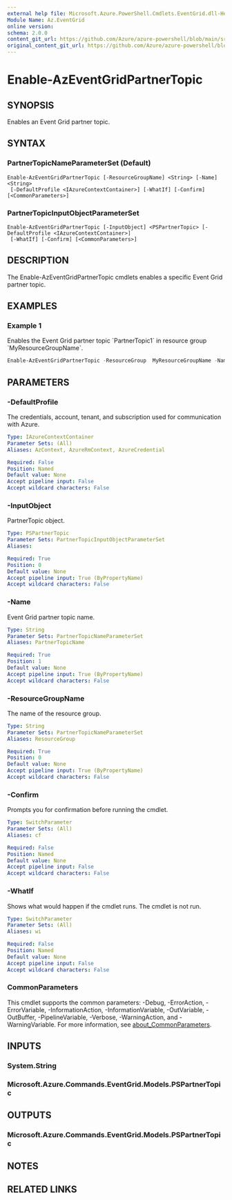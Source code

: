 ```yaml
---
external help file: Microsoft.Azure.PowerShell.Cmdlets.EventGrid.dll-Help.xml
Module Name: Az.EventGrid
online version: 
schema: 2.0.0
content_git_url: https://github.com/Azure/azure-powershell/blob/main/src/EventGrid/EventGrid/help/Enable-AzEventGridPartnerTopic.md
original_content_git_url: https://github.com/Azure/azure-powershell/blob/main/src/EventGrid/EventGrid/help/Enable-AzEventGridPartnerTopic.md
---
```


# Enable-AzEventGridPartnerTopic

## SYNOPSIS
Enables an Event Grid partner topic.

## SYNTAX

### PartnerTopicNameParameterSet (Default)
```
Enable-AzEventGridPartnerTopic [-ResourceGroupName] <String> [-Name] <String>
 [-DefaultProfile <IAzureContextContainer>] [-WhatIf] [-Confirm] [<CommonParameters>]
```

### PartnerTopicInputObjectParameterSet
```
Enable-AzEventGridPartnerTopic [-InputObject] <PSPartnerTopic> [-DefaultProfile <IAzureContextContainer>]
 [-WhatIf] [-Confirm] [<CommonParameters>]
```

## DESCRIPTION
The Enable-AzEventGridPartnerTopic cmdlets enables a specific Event Grid partner topic.

## EXAMPLES

### Example 1
Enables the Event Grid partner topic \`PartnerTopic1\` in resource group \`MyResourceGroupName\`. 

```powershell
Enable-AzEventGridPartnerTopic -ResourceGroup  MyResourceGroupName -Name PartnerTopic1
```

## PARAMETERS

### -DefaultProfile
The credentials, account, tenant, and subscription used for communication with Azure.

```yaml
Type: IAzureContextContainer
Parameter Sets: (All)
Aliases: AzContext, AzureRmContext, AzureCredential

Required: False
Position: Named
Default value: None
Accept pipeline input: False
Accept wildcard characters: False
```

### -InputObject
PartnerTopic object.

```yaml
Type: PSPartnerTopic
Parameter Sets: PartnerTopicInputObjectParameterSet
Aliases:

Required: True
Position: 0
Default value: None
Accept pipeline input: True (ByPropertyName)
Accept wildcard characters: False
```

### -Name
Event Grid partner topic name.

```yaml
Type: String
Parameter Sets: PartnerTopicNameParameterSet
Aliases: PartnerTopicName

Required: True
Position: 1
Default value: None
Accept pipeline input: True (ByPropertyName)
Accept wildcard characters: False
```

### -ResourceGroupName
The name of the resource group.

```yaml
Type: String
Parameter Sets: PartnerTopicNameParameterSet
Aliases: ResourceGroup

Required: True
Position: 0
Default value: None
Accept pipeline input: True (ByPropertyName)
Accept wildcard characters: False
```

### -Confirm
Prompts you for confirmation before running the cmdlet.

```yaml
Type: SwitchParameter
Parameter Sets: (All)
Aliases: cf

Required: False
Position: Named
Default value: None
Accept pipeline input: False
Accept wildcard characters: False
```

### -WhatIf
Shows what would happen if the cmdlet runs.
The cmdlet is not run.

```yaml
Type: SwitchParameter
Parameter Sets: (All)
Aliases: wi

Required: False
Position: Named
Default value: None
Accept pipeline input: False
Accept wildcard characters: False
```

### CommonParameters
This cmdlet supports the common parameters: -Debug, -ErrorAction, -ErrorVariable, -InformationAction, -InformationVariable, -OutVariable, -OutBuffer, -PipelineVariable, -Verbose, -WarningAction, and -WarningVariable. For more information, see [about_CommonParameters](http://go.microsoft.com/fwlink/?LinkID=113216).

## INPUTS

### System.String

### Microsoft.Azure.Commands.EventGrid.Models.PSPartnerTopic

## OUTPUTS

### Microsoft.Azure.Commands.EventGrid.Models.PSPartnerTopic

## NOTES

## RELATED LINKS

